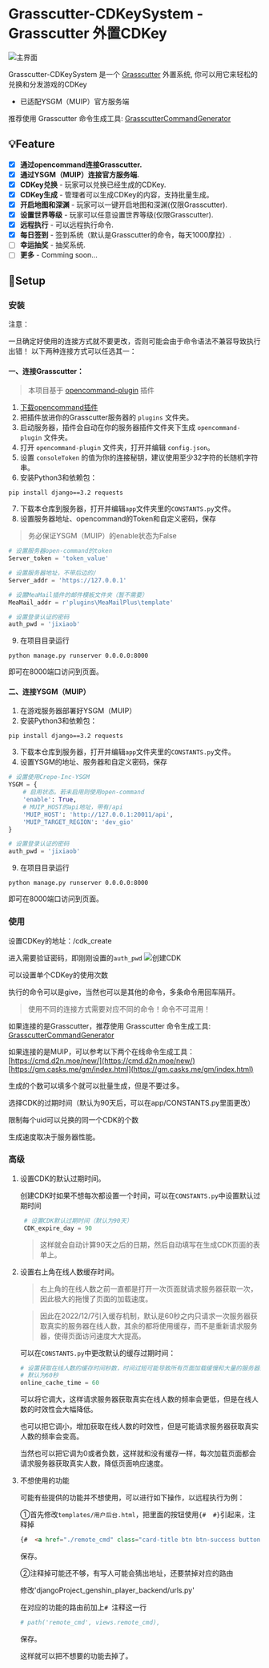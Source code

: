 
# Grasscutter-CDKeySystem - Grasscutter 外置CDKey

![主界面](image/ScreenShot1.JPG)

Grasscutter-CDKeySystem 是一个 [Grasscutter](https://github.com/Grasscutters/Grasscutter) 外置系统, 你可以用它来轻松的兑换和分发游戏的CDKey

* 已适配YSGM（MUIP）官方服务端

推荐使用 Grasscutter 命令生成工具:
[GrasscutterCommandGenerator](https://github.com/jie65535/GrasscutterCommandGenerator)

## 💡Feature

- [x] **通过opencommand连接Grasscutter.**
- [x] **通过YSGM（MUIP）连接官方服务端.**
- [x] **CDKey兑换**  - 玩家可以兑换已经生成的CDKey.
- [x] **CDKey生成**  - 管理者可以生成CDKey的内容，支持批量生成。
- [X] **开启地图和深渊**  - 玩家可以一键开启地图和深渊(仅限Grasscutter).
- [X] **设置世界等级**  - 玩家可以任意设置世界等级(仅限Grasscutter).
- [x] **远程执行**  - 可以远程执行命令.
- [x] **每日签到**  - 签到系统（默认是Grasscutter的命令，每天1000摩拉）.
- [ ] **幸运抽奖**  - 抽奖系统.
- [ ] **更多**  - Comming soon...

## 🍗Setup
### 安装
注意：

一旦确定好使用的连接方式就不要更改，否则可能会由于命令语法不兼容导致执行出错！
以下两种连接方式可以任选其一：
#### 一、连接Grasscutter：
 >本项目基于 [opencommand-plugin](https://github.com/jie65535/gc-opencommand-plugin) 插件
 
1. [下载opencommand插件](https://github.com/jie65535/gc-opencommand-plugin/releases)
2. 把插件放进你的Grasscutter服务器的 `plugins` 文件夹。
3. 启动服务器，插件会自动在你的服务器插件文件夹下生成 `opencommand-plugin` 文件夹。
4. 打开 `opencommand-plugin` 文件夹，打开并编辑 `config.json`。
5. 设置 `consoleToken` 的值为你的连接秘钥，建议使用至少32字符的长随机字符串。
6. 安装Python3和依赖包：
```shell
pip install django==3.2 requests
```
7. 下载本仓库到服务器，打开并编辑`app`文件夹里的`CONSTANTS.py`文件。
8. 设置服务器地址、opencommand的Token和自定义密码，保存
>务必保证YSGM（MUIP）的enable状态为False
```python
# 设置服务器open-command的token
Server_token = 'token_value'

# 设置服务器地址，不带后边的/
Server_addr = 'https://127.0.0.1'

# 设置MeaMail插件的邮件模板文件夹（暂不需要）
MeaMail_addr = r'plugins\MeaMailPlus\template'

# 设置登录认证的密码
auth_pwd = 'jixiaob'
```
9. 在项目目录运行
```shell
python manage.py runserver 0.0.0.0:8000
```
即可在8000端口访问到页面。

#### 二、连接YSGM（MUIP）

1. 在游戏服务器部署好YSGM（MUIP）
2. 安装Python3和依赖包：
```shell
pip install django==3.2 requests
```
3. 下载本仓库到服务器，打开并编辑`app`文件夹里的`CONSTANTS.py`文件。
4. 设置YSGM的地址、服务器和自定义密码，保存
```python
# 设置使用Crepe-Inc-YSGM
YSGM = {
    # 启用状态。若未启用则使用open-command
    'enable': True,
    # MUIP_HOST的api地址，带有/api
    'MUIP_HOST': 'http://127.0.0.1:20011/api',
    'MUIP_TARGET_REGION': 'dev_gio'
}

# 设置登录认证的密码
auth_pwd = 'jixiaob'
```
9. 在项目目录运行
```shell
python manage.py runserver 0.0.0.0:8000
```
即可在8000端口访问到页面。

### 使用
设置CDKey的地址：/cdk_create

进入需要验证密码，即刚刚设置的`auth_pwd`
![创建CDK](image/ScreenShot2.JPG)

可以设置单个CDKey的使用次数

执行的命令可以是give，当然也可以是其他的命令，多条命令用回车隔开。

>使用不同的连接方式需要对应不同的命令！命令不可混用！

如果连接的是Grasscutter，推荐使用 Grasscutter 命令生成工具:
[GrasscutterCommandGenerator](https://github.com/jie65535/GrasscutterCommandGenerator)

如果连接的是MUIP，可以参考以下两个在线命令生成工具：
[https://cmd.d2n.moe/new/](https://cmd.d2n.moe/new/)
[https://gm.casks.me/gm/index.html](https://gm.casks.me/gm/index.html)


生成的个数可以填多个就可以批量生成，但是不要过多。

选择CDK的过期时间（默认为90天后，可以在app/CONSTANTS.py里面更改）

限制每个uid可以兑换的同一个CDK的个数

生成速度取决于服务器性能。


### 高级

1. 设置CDK的默认过期时间。

    创建CDK时如果不想每次都设置一个时间，可以在`CONSTANTS.py`中设置默认过期时间
   ```python
    # 设置CDK默认过期时间（默认为90天）
    CDK_expire_day = 90
    ```
    >这样就会自动计算90天之后的日期，然后自动填写在生成CDK页面的表单上。
2. 设置右上角在线人数缓存时间。
    >右上角的在线人数之前一直都是打开一次页面就请求服务器获取一次，因此极大的拖慢了页面的加载速度。

   >因此在2022/12/7引入缓存机制，默认是60秒之内只请求一次服务器获取真实的服务器在线人数，其余的都将使用缓存，而不是重新请求服务器，使得页面访问速度大大提高。
   
   可以在`CONSTANTS.py`中更改默认的缓存过期时间：
    ```python
    # 设置获取在线人数的缓存时间秒数，时间过短可能导致所有页面加载缓慢和大量的服务器查询人数请求
    # 默认为60秒
    online_cache_time = 60
    ```
   可以将它调大，这样请求服务器获取真实在线人数的频率会更低，但是在线人数的时效性会大幅降低。
   
    也可以把它调小，增加获取在线人数的时效性，但是可能请求服务器获取真实人数的频率会变高。

    当然也可以把它调为0或者负数，这样就和没有缓存一样，每次加载页面都会请求服务器获取真实人数，降低页面响应速度。
3. 不想使用的功能
   
   可能有些提供的功能并不想使用，可以进行如下操作，以远程执行为例：
   
   ①首先修改`templates/用户后台.html`，把里面的按钮使用` {#  #} `引起来，注释掉
   ```html
   {#  <a href="./remote_cmd" class="card-title btn btn-success button-click category-button checked">远程执行</a> #}
   ```
   保存。
   
   ②注释掉可能还不够，有写人可能会猜出地址，还要禁掉对应的路由
   
   修改'djangoProject_genshin_player_backend/urls.py'
   
   在对应的功能的路由前加上`# `注释这一行
   ```python
   # path('remote_cmd', views.remote_cmd),
   ```
   保存。
   
   这样就可以把不想要的功能去掉了。
